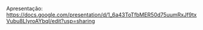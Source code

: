 Apresentação: https://docs.google.com/presentation/d/1_6a43ToTfbMER50d75uumRxJf9txVubu8LIyroAYbqI/edit?usp=sharing
